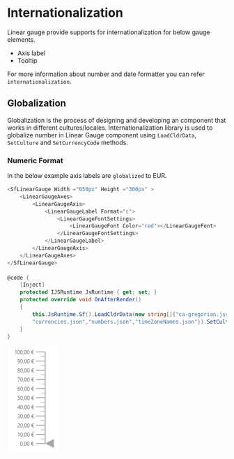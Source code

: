 # Internationalization

Linear gauge provide supports for internationalization for below gauge elements.

* Axis label
* Tooltip

For more information about number and date formatter you can refer `internationalization`.

## Globalization

Globalization is the process of designing and developing an component that works in different cultures/locales. Internationalization library is used to globalize number in Linear Gauge component using `LoadCldrData`, `SetCulture` and `SetCurrencyCode` methods.

### Numeric Format

In the below example axis labels are `globalized` to EUR.

```csharp
<SfLinearGauge Width ="650px" Height ="300px" >
    <LinearGaugeAxes>
        <LinearGaugeAxis>
            <LinearGaugeLabel Format="c">
                <LinearGaugeFontSettings>
                    <LinearGaugeFont Color="red"></LinearGaugeFont>
                </LinearGaugeFontSettings>
            </LinearGaugeLabel>
        </LinearGaugeAxis>
    </LinearGaugeAxes>
</SfLinearGauge>

@code {
    [Inject]
    protected IJSRuntime JsRuntime { get; set; }
    protected override void OnAfterRender()
    {
        this.JsRuntime.Sf().LoadCldrData(new string[]{"ca-gregorian.json",
        "currencies.json","numbers.json","timeZoneNames.json"}).SetCulture("de").SetCurrencyCode("EUR");
    }
}
```

![Linear Gauge with Internationalization Sample](images/numeric-format.png)